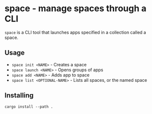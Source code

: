 # space - manage spaces through a CLI

`space` is a CLI tool that launches apps specified in a collection called a
space.

## Usage

- `space init <NAME>` - Creates a space
- `space launch <NAME>` - Opens groups of apps
- `space add <NAME>` - Adds app to space
- `space list <OPTIONAL-NAME>` - Lists all spaces, or the named space

## Installing

```shell
cargo install --path .
```
